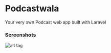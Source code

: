 # Podcastwala
Your very own Podcast web app built with Laravel

### Screenshots
![alt tag](https://raw.githubusercontent.com/modestkdr/Podcastwala/master/screenshots/prototype.png)
